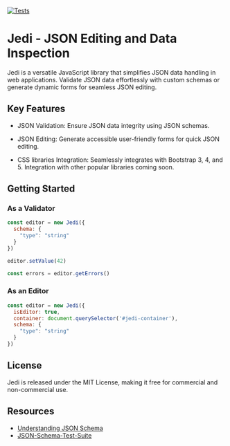 [![Tests](https://github.com/germanbisurgi/jedi/actions/workflows/main.yml/badge.svg)](https://github.com/germanbisurgi/jedi/actions/workflows/main.yml)

# Jedi - JSON Editing and Data Inspection

Jedi is a versatile JavaScript library that simplifies JSON data handling in web applications.
Validate JSON data effortlessly with custom schemas or generate dynamic forms for seamless JSON editing. 

## Key Features

- JSON Validation: Ensure JSON data integrity using JSON schemas.

- JSON Editing: Generate accessible user-friendly forms for quick JSON editing.

- CSS libraries Integration: Seamlessly integrates with Bootstrap 3, 4, and 5.
Integration with other popular libraries coming soon.


## Getting Started


### As a Validator

````javascript
const editor = new Jedi({
  schema: {
    "type": "string"
  }
})

editor.setValue(42)

const errors = editor.getErrors()
````

### As an Editor

````javascript
const editor = new Jedi({
  isEditor: true,
  container: document.querySelector('#jedi-container'),
  schema: {
    "type": "string"
  }
})
````

## License

Jedi is released under the MIT License, making it free for commercial and non-commercial use.

## Resources
* [Understanding JSON Schema](http://json-schema.org/understanding-json-schema/index.html)
* [JSON-Schema-Test-Suite](https://github.com/json-schema-org/JSON-Schema-Test-Suite)

